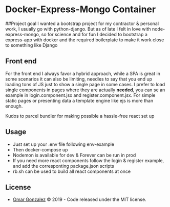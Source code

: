 # Docker-Express-Mongo Container

##Project goal
I wanted a bootstrap project for my contractor & personal work, I usually go with python-django. But as of late I felt in love with node-express-mongo, so for science and for fun I decided to bootstrap a express-app with docker and the required boilerplate to make it work close to something like Django 

## Front end 
For the front end I always favor a hybrid approach, while a SPA is great in some scenarios it can also be limiting, needles to say that you end up loading tons of JS just to show a single page in some cases. I prefer to load single components in pages where they are actually **needed**, you can se an example in login.component.jsx and register.component.jsx. For simple static pages or presenting data a template engine like ejs is more than enough. 

Kudos to parcel bundler for making possible a hassle-free react set up 

## Usage 

* Just set up your .env file following env-example 
* Then docker-compose up 
* Nodemon is available for dev & Forever can be run in prod 
* If you need more react components follow the login & register example, and add the corresponting package.json scripts
* rb.sh can be used to build all react components at once

## License

* [Omar Gonzalez](https://www.linkedin.com/in/omar-gonzalez-rocha-2199135a) &copy; 2019 - Code released under the MIT license.
